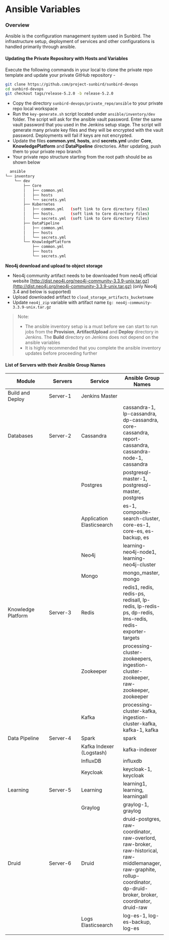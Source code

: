 # Ansible Variables

### Overview <a href="#overview" id="overview"></a>

Ansible is the configuration management system used in Sunbird. The infrastructure setup, deployment of services and other configurations is handled primarily through ansible.

#### Updating the Private Repository with Hosts and Variables <a href="#updating-the-private-repository-with-hosts-and-variables" id="updating-the-private-repository-with-hosts-and-variables"></a>

Execute the following commands in your local to clone the private repo template and update your private GitHub repository -

```bash
git clone https://github.com/project-sunbird/sunbird-devops
cd sunbird-devops
git checkout tags/release-5.2.0 -b release-5.2.0
```

* Copy the directory `sunbird-devops/private_repo/ansible` to your private repo local workspace
* Run the `key-generate.sh` script located under `ansible/inventory/dev` folder. The script will ask for the ansible vault password. Enter the same vault password that you used in the Jenkins setup stage. The script will generate many private key files and they will be encrypted with the vault password. Deployments will fail if keys are not encrypted.
* Update the files **common.yml**, **hosts**, and **secrets.yml** under **Core**, **KnowledgePlatform** and **DataPipeline** directories. After updating, push them to your private repo branch
* Your private repo structure starting from the root path should be as shown below

```bash
  ansible
└── inventory
    └── dev
        ├── Core
        │   ├── common.yml
        │   ├── hosts
        │   └── secrets.yml
        ├── Kubernetes
        │   ├── common.yml   (soft link to Core directory files)
        │   ├── hosts.       (soft link to Core directory files)
        │   └── secrets.yml  (soft link to Core directory files)
        ├── DataPipeline
        │   ├── common.yml
        │   ├── hosts
        │   └── secrets.yml
        └── KnowledgePlatform
            ├── common.yml
            ├── hosts
            └── secrets.yml
```

**Neo4j download and upload to object storage**

* Neo4j community artifact needs to be downloaded from neo4j official website [http://dist.neo4j.org/neo4j-community-3.3.9-unix.tar.gz](http://dist.neo4j.org/neo4j-community-3.3.9-unix.tar.gz) (only Neo4j 3.4 and below is supported)&#x20;
* Upload downloaded artifact to `cloud_storage_artifacts_bucketname`&#x20;
* Update `neo4j_zip` variable with artifact name `Eg: neo4j-community-3.3.9-unix.tar.gz`

> Note:
>
> * The ansible inventory setup is a must before we can start to run jobs from the **Provision**, **ArtifactUpload** and **Deploy** directory in Jenkins. The **Build** directory on Jenkins does not depend on the ansible variables
> * It is highly recommended that you complete the ansible inventory updates before proceeding further

#### List of Servers with their Ansible Group Names <a href="#list-of-servers-with-their-ansible-group-names" id="list-of-servers-with-their-ansible-group-names"></a>

<table><thead><tr><th width="178">Module</th><th width="139">Servers</th><th width="151">Service</th><th>Ansible Group Names</th></tr></thead><tbody><tr><td>Build and Deploy</td><td>Server-1</td><td>Jenkins Master</td><td></td></tr><tr><td>Databases</td><td>Server-2</td><td>Cassandra</td><td>cassandra-1, lp-cassandra, dp-cassandra, core-cassandra, report-cassandra, cassandra-node-1, cassandra</td></tr><tr><td></td><td></td><td>Postgres</td><td>postgresql-master-1, postgresql-master, postgres</td></tr><tr><td></td><td></td><td>Application Elasticsearch</td><td>es-1, composite-search-cluster, core-es-1, core-es, es-backup, es</td></tr><tr><td></td><td></td><td>Neo4j</td><td>learning-neo4j-node1, learning-neo4j-cluster</td></tr><tr><td></td><td></td><td>Mongo</td><td>mongo_master, mongo</td></tr><tr><td>Knowledge Platform</td><td>Server-3</td><td>Redis</td><td>redis1, redis, redis-ps, redisall, lp-redis, lp-redis-ps, dp-redis, lms-redis, redis-exporter-targets</td></tr><tr><td></td><td></td><td>Zookeeper</td><td>processing-cluster-zookeepers, ingestion-cluster-zookeeper, raw-zookeeper, zookeeper</td></tr><tr><td></td><td></td><td>Kafka</td><td>processing-cluster-kafka, ingestion-cluster-kafka, kafka-1, kafka</td></tr><tr><td>Data Pipeline</td><td>Server-4</td><td>Spark</td><td>spark</td></tr><tr><td></td><td></td><td>Kafka Indexer (Logstash)</td><td>kafka-indexer</td></tr><tr><td></td><td></td><td>InfluxDB</td><td>influxdb</td></tr><tr><td></td><td></td><td>Keycloak</td><td>keycloak-1, keycloak</td></tr><tr><td>Learning</td><td>Server-5</td><td>Learning</td><td>learning1, learning, learningall</td></tr><tr><td></td><td></td><td>Graylog</td><td>graylog-1, graylog</td></tr><tr><td>Druid</td><td>Server-6</td><td>Druid</td><td>druid-postgres, raw-coordinator, raw-overlord, raw-broker, raw-historical, raw-middlemanager, raw-graphite, rollup-coordinator, dp-druid-broker, broker, coordinator, druid-raw</td></tr><tr><td></td><td></td><td>Logs Elasticsearch</td><td>log-es-1, log-es-backup, log-es</td></tr><tr><td></td><td></td><td></td><td></td></tr></tbody></table>

